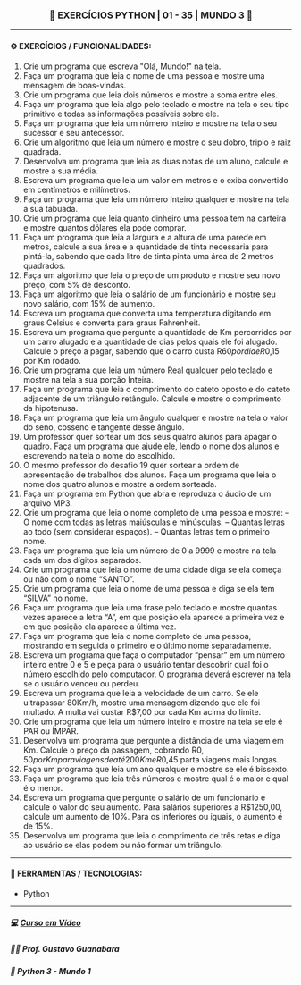 <h3 align="center"> 
  🚧 EXERCÍCIOS PYTHON | 01 - 35 | MUNDO 3 🚧
</h3>

---
#### ⚙️ EXERCÍCIOS / FUNCIONALIDADES:


1) Crie um programa que escreva "Olá, Mundo!" na tela.
2) Faça um programa que leia o nome de uma pessoa e mostre uma mensagem de boas-vindas.
3) Crie um programa que leia dois números e mostre a soma entre eles.
4) Faça um programa que leia algo pelo teclado e mostre na tela o seu tipo primitivo e todas as informações possíveis sobre ele.
5) Faça um programa que leia um número Inteiro e mostre na tela o seu sucessor e seu antecessor.
6) Crie um algoritmo que leia um número e mostre o seu dobro, triplo e raiz quadrada.
7) Desenvolva um programa que leia as duas notas de um aluno, calcule e mostre a sua média.
8) Escreva um programa que leia um valor em metros e o exiba convertido em centímetros e milímetros.
9) Faça um programa que leia um número Inteiro qualquer e mostre na tela a sua tabuada.
10) Crie um programa que leia quanto dinheiro uma pessoa tem na carteira e mostre quantos dólares ela pode comprar.
11) Faça um programa que leia a largura e a altura de uma parede em metros, calcule a sua área e a quantidade de tinta necessária para pintá-la, sabendo que cada litro de tinta pinta uma área de 2 metros quadrados.
12) Faça um algoritmo que leia o preço de um produto e mostre seu novo preço, com 5% de desconto.
13) Faça um algoritmo que leia o salário de um funcionário e mostre seu novo salário, com 15% de aumento.
14) Escreva um programa que converta uma temperatura digitando em graus Celsius e converta para graus Fahrenheit.
15) Escreva um programa que pergunte a quantidade de Km percorridos por um carro alugado e a quantidade de dias pelos quais ele foi alugado. Calcule o preço a pagar, sabendo que o carro custa R$60 por dia e R$0,15 por Km rodado.
16) Crie um programa que leia um número Real qualquer pelo teclado e mostre na tela a sua porção Inteira.
17) Faça um programa que leia o comprimento do cateto oposto e do cateto adjacente de um triângulo retângulo. Calcule e mostre o comprimento da hipotenusa.
18) Faça um programa que leia um ângulo qualquer e mostre na tela o valor do seno, cosseno e tangente desse ângulo.
19) Um professor quer sortear um dos seus quatro alunos para apagar o quadro. Faça um programa que ajude ele, lendo o nome dos alunos e escrevendo na tela o nome do escolhido.
20) O mesmo professor do desafio 19 quer sortear a ordem de apresentação de trabalhos dos alunos. Faça um programa que leia o nome dos quatro alunos e mostre a ordem sorteada.
21) Faça um programa em Python que abra e reproduza o áudio de um arquivo MP3.
22)  Crie um programa que leia o nome completo de uma pessoa e mostre:
– O nome com todas as letras maiúsculas e minúsculas.
– Quantas letras ao todo (sem considerar espaços).
– Quantas letras tem o primeiro nome.
23) Faça um programa que leia um número de 0 a 9999 e mostre na tela cada um dos dígitos separados.
24) Crie um programa que leia o nome de uma cidade diga se ela começa ou não com o nome “SANTO”.
25) Crie um programa que leia o nome de uma pessoa e diga se ela tem “SILVA” no nome.
26) Faça um programa que leia uma frase pelo teclado e mostre quantas vezes aparece a letra “A”, em que posição ela aparece a primeira vez e em que posição ela aparece a última vez.
27) Faça um programa que leia o nome completo de uma pessoa, mostrando em seguida o primeiro e o último nome separadamente.
28) Escreva um programa que faça o computador “pensar” em um número inteiro entre 0 e 5 e peça para o usuário tentar descobrir qual foi o número escolhido pelo computador. O programa deverá escrever na tela se o usuário venceu ou perdeu.
29) Escreva um programa que leia a velocidade de um carro. Se ele ultrapassar 80Km/h, mostre uma mensagem dizendo que ele foi multado. A multa vai custar R$7,00 por cada Km acima do limite.
30) Crie um programa que leia um número inteiro e mostre na tela se ele é PAR ou ÍMPAR.
31) Desenvolva um programa que pergunte a distância de uma viagem em Km. Calcule o preço da passagem, cobrando R$0,50 por Km para viagens de até 200Km e R$0,45 parta viagens mais longas.
32) Faça um programa que leia um ano qualquer e mostre se ele é bissexto.
33) Faça um programa que leia três números e mostre qual é o maior e qual é o menor.
34) Escreva um programa que pergunte o salário de um funcionário e calcule o valor do seu aumento. Para salários superiores a R$1250,00, calcule um aumento de 10%. Para os inferiores ou iguais, o aumento é de 15%.
35) Desenvolva um programa que leia o comprimento de três retas e diga ao usuário se elas podem ou não formar um triângulo.



---
#### 🔧 FERRAMENTAS / TECNOLOGIAS:

- Python

---
##### 💻 <a href="https://www.cursoemvideo.com/curso/python-3-mundo-3">Curso em Vídeo</a>
##### 🧑‍🏫 Prof. Gustavo Guanabara
##### 📖 Python 3 - Mundo 1
